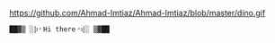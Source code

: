 https://github.com/Ahmad-Imtiaz/Ahmad-Imtiaz/blob/master/dino.gif





    ██▓▒ ░⡷⠂𝙷𝚒 𝚝𝚑𝚎𝚛𝚎⠐⢾░ ▒▓██


